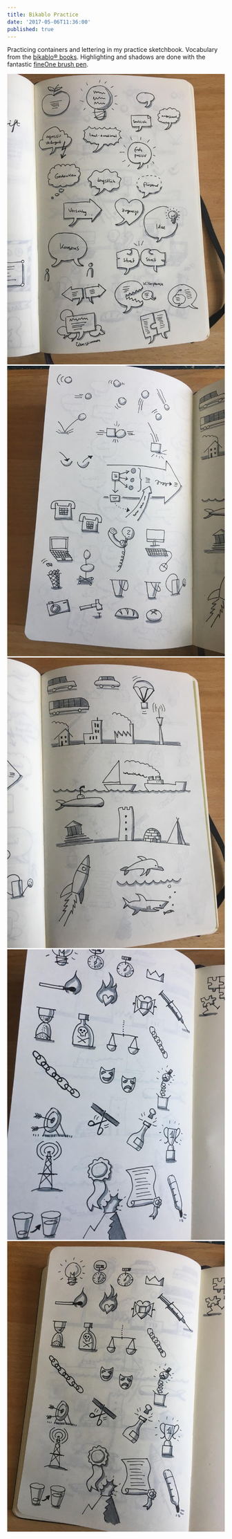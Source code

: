 ```yaml
---
title: Bikablo Practice
date: '2017-05-06T11:36:00'
published: true
---
```


<div>

Practicing containers and lettering in my practice sketchbook. Vocabulary from the [bikablo® books](https://bikablo.com/). Highlighting and shadows are done with the fantastic [fineOne brush pen](https://de.neuland.com/marker-stifte/neuland-marker/neuland-fineone-art-pinselspitze-0-5-5-mm-einzelfarben.html?c=725).

</div>

![Bikablo Practice 1](1.jpg)
![Bikablo Practice 2](2.jpg)
![Bikablo Practice 3](3.jpg)
![Bikablo Practice 4](4.jpg)
![Bikablo Practice 5](5.jpg)
